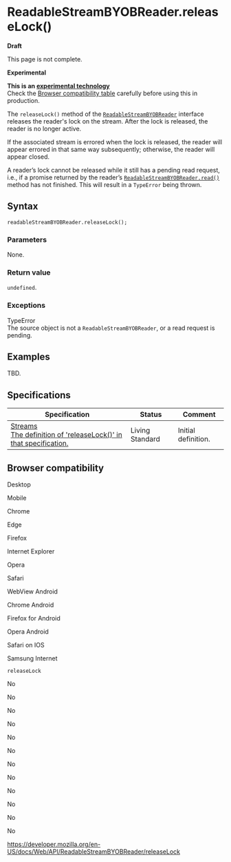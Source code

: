 ReadableStreamBYOBReader.releaseLock()
======================================

**Draft**

This page is not complete.

**Experimental**

**This is an [experimental technology](https://developer.mozilla.org/en-US/docs/MDN/Guidelines/Conventions_definitions#experimental)**  
Check the [Browser compatibility table](#browser_compatibility) carefully before using this in production.

The `releaseLock()` method of the [`ReadableStreamBYOBReader`](../readablestreambyobreader) interface releases the reader's lock on the stream. After the lock is released, the reader is no longer active.

If the associated stream is errored when the lock is released, the reader will appear errored in that same way subsequently; otherwise, the reader will appear closed.

A reader’s lock cannot be released while it still has a pending read request, i.e., if a promise returned by the reader’s [`ReadableStreamBYOBReader.read()`](read) method has not finished. This will result in a `TypeError` being thrown.

Syntax
------

    readableStreamBYOBReader.releaseLock();

### Parameters

None.

### Return value

`undefined`.

### Exceptions

TypeError  
The source object is not a `ReadableStreamBYOBReader`, or a read request is pending.

Examples
--------

TBD.

Specifications
--------------

<table><thead><tr class="header"><th>Specification</th><th>Status</th><th>Comment</th></tr></thead><tbody><tr class="odd"><td><a href="https://streams.spec.whatwg.org/#byob-reader-release-lock">Streams<br />
<span class="small">The definition of 'releaseLock()' in that specification.</span></a></td><td><span class="spec-living">Living Standard</span></td><td>Initial definition.</td></tr></tbody></table>

Browser compatibility
---------------------

Desktop

Mobile

Chrome

Edge

Firefox

Internet Explorer

Opera

Safari

WebView Android

Chrome Android

Firefox for Android

Opera Android

Safari on IOS

Samsung Internet

`releaseLock`

No

No

No

No

No

No

No

No

No

No

No

No

<a href="https://developer.mozilla.org/en-US/docs/Web/API/ReadableStreamBYOBReader/releaseLock" class="_attribution-link">https://developer.mozilla.org/en-US/docs/Web/API/ReadableStreamBYOBReader/releaseLock</a>
